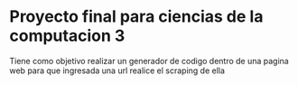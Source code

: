 # Proyecto final para ciencias de la computacion 3

Tiene como objetivo realizar un generador de codigo dentro de una pagina web para que ingresada una url realice el scraping de ella